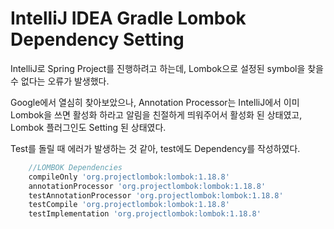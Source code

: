 # IntelliJ IDEA Gradle Lombok Dependency Setting

IntelliJ로  Spring Project를 진행하려고 하는데, Lombok으로 설정된 symbol을 찾을 수 없다는 오류가 발생했다.

Google에서 열심히 찾아보았으나, Annotation Processor는 IntelliJ에서 이미 Lombok을 쓰면 활성화 하라고 알림을 친절하게 띄워주어서 활성화 된 상태였고, Lombok 플러그인도 Setting 된 상태였다.

Test를 돌릴 때 에러가 발생하는 것 같아, test에도 Dependency를 작성하였다.

``` groovy
    //LOMBOK Dependencies
    compileOnly 'org.projectlombok:lombok:1.18.8'
    annotationProcessor 'org.projectlombok:lombok:1.18.8'
    testAnnotationProcessor 'org.projectlombok:lombok:1.18.8'
    testCompile 'org.projectlombok:lombok:1.18.8'
    testImplementation 'org.projectlombok:lombok:1.18.8'
```


